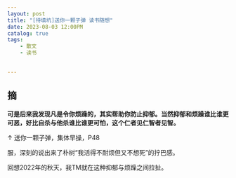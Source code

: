 ```yaml
---
layout: post
title: "[待填坑]送你一颗子弹 读书随想"
date: 2023-08-03 12:00PM
catalog: true
tags:
    - 散文
    - 读书
 

---
```


## 摘

**可是后来我发现凡是令你烦躁的，其实帮助你防止抑郁。当然抑郁和烦躁谁比谁更可恶，好比自杀与他杀谁比谁更可怕，这个仁者见仁智者见智。**

↑ 送你一颗子弹，集体早操，P48

服，深刻的说出来了朴树“我活得不耐烦但又不想死”的拧巴感。

回想2022年的秋天，我TM就在这种抑郁与烦躁之间拉扯。
